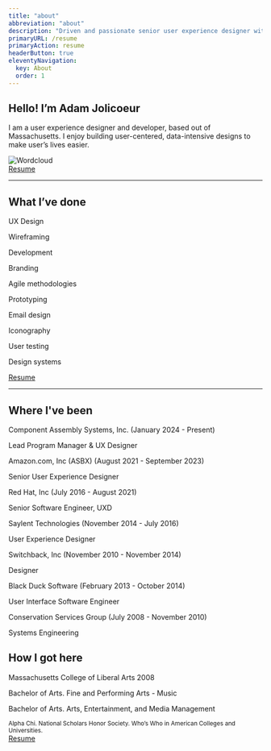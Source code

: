 ```yaml
---
title: "about"
abbreviation: "about"
description: "Driven and passionate senior user experience designer with a background in software development."
primaryURL: /resume
primaryAction: resume
headerButton: true
eleventyNavigation:
  key: About
  order: 1
---
```


<div class="container-xxl mb-2 py-2 px-md-5">
  <div class="row px-3 pb-3">
    <div class="col-md-6">
      <h2 class="mt-0">Hello! I’m Adam Jolicoeur</h2>
      <p class="fs-5 my-0">
        I am a user experience designer and developer, based out of Massachusetts. I enjoy building user-centered, data-intensive designs to make user’s lives easier.
      </p>
    </div>
    <div class="col-md-6 d-none d-md-block">
      <img src="{{ "/img/ajolicoeur_wordcloud_writing.png" | url }}" class="card-img-top" alt="Wordcloud">
    </div>
  </div>
  <div class="row justify-content-end text-end px-3">
    <div class="col-12 align-content-end">
      <a class="link-dark link-offset-2 link-underline-opacity-25 link-underline-opacity-100-hover" href="{{ "/resume" | url }}">
        Resume
      </a>
      <i class="fa-solid fa-arrow-right"></i>
    </div>
  </div>
  <hr class="col col-md-6 mb-5">
  <div class="row px-3 pb-3">
    <div class="col-md-6">
      <h2 class="mt-0">What I’ve done</h2>
    </div>
    <div class="col-md-6">
      <div class="row">
        <div class="col-6">
          <p class="fs-4">UX Design</p>
          <p class="fs-4">Wireframing</p>
          <p class="fs-4">Development</p>
          <p class="fs-4">Branding</p>
          <p class="fs-4">Agile methodologies</p>
        </div>
        <div class="col-6">
          <p class="fs-4">Prototyping</p>
          <p class="fs-4">Email design</p>
          <p class="fs-4">Iconography</p>
          <p class="fs-4">User testing</p>
          <p class="fs-4">Design systems</p>
        </div>
      </div>
    </div>
  </div>
  <div class="row justify-content-end text-end px-3">
    <div class="col-12 align-content-end">
      <a class="link-dark link-offset-2 link-underline-opacity-25 link-underline-opacity-100-hover" href="{{ "/resume" | url }}">
        Resume
      </a>
      <i class="fa-solid fa-arrow-right"></i>
    </div>
  </div>
  <hr class="col col-md-6 mb-5">
  <div class="row px-3 pb-3">
    <div class="col-md-6">
      <h2 class="mt-0 mb-5">Where I've been</h2>
      <p class="fs-4 mb-1">Component Assembly Systems, Inc. <span class="fs-6">(January 2024 - Present)</span></p>
      <p>Lead Program Manager &amp; UX Designer</p>
      <p class="fs-4 mb-1">Amazon.com, Inc (ASBX) <span class="fs-6">(August 2021 - September 2023)</span></p>
      <p>Senior User Experience Designer</p>
      <p class="fs-4 mb-1">Red Hat, Inc <span class="fs-6">(July 2016 - August 2021)</span></p>
      <p>Senior Software Engineer, UXD</p>
      <p class="fs-4 mb-1">Saylent Technologies <span class="fs-6">(November 2014 - July 2016)</span></p>
      <p>User Experience Designer</p>
      <p class="fs-4 mb-1">Switchback, Inc <span class="fs-6">(November 2010 - November 2014)</span></p>
      <p>Designer</p>
      <p class="fs-4 mb-1">Black Duck Software <span class="fs-6">(February 2013 - October 2014)</span></p>
      <p>User Interface Software Engineer</p>
      <p class="fs-4 mb-1">Conservation Services Group <span class="fs-6">(July 2008 - November 2010)</span></p>
      <p>Systems Engineering</p>
    </div>
    <div class="col-md-6">
      <h2 class="mt-0 mb-5">How I got here</h2>
      <p class="fs-4">Massachusetts College of Liberal Arts <span class="fs-6">2008</span></p>
      <p>Bachelor of Arts. Fine and Performing Arts - Music</p>
      <p>Bachelor of Arts. Arts, Entertainment, and Media Management</p>
      <small>Alpha Chi. National Scholars Honor Society. Who’s Who in American Colleges and Universities.</small>
    </div>
  </div>
  <div class="row justify-content-end text-end px-3">
    <div class="col-12 align-content-end">
      <a class="link-dark link-offset-2 link-underline-opacity-25 link-underline-opacity-100-hover" href="{{ "/resume" | url }}">
        Resume
      </a>
      <i class="fa-solid fa-arrow-right"></i>
    </div>
  </div>
</div>
